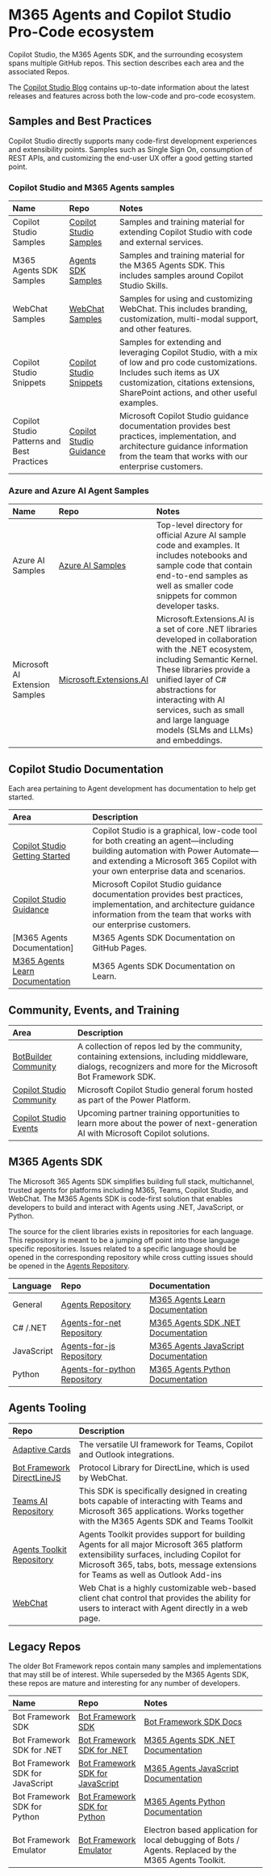 <!--
This section is mastered from the M365 Agents Repo and manually added to the readme of 
other repos. 
-->

# M365 Agents and Copilot Studio Pro-Code ecosystem
Copilot Studio, the M365 Agents SDK, and the surrounding ecosystem spans multiple GitHub repos. This section describes each area and the associated Repos. 

The [Copilot Studio Blog] contains up-to-date information about the latest releases and features across both the low-code and pro-code ecosystem. 


## Samples and Best Practices
Copilot Studio directly supports many code-first development experiences and extensibility points. Samples such as Single Sign On, consumption of REST APIs, and customizing the end-user UX offer a good getting started point. 

### Copilot Studio and M365 Agents samples
| Name    | Repo                             | Notes                    |
|:---------------|:--------------------------------|:--------------------------------|
| Copilot Studio Samples | [Copilot Studio Samples]      | Samples and training material for extending Copilot Studio with code and external services. |
| M365 Agents SDK Samples | [Agents SDK Samples]   | Samples and training material for the M365 Agents SDK. This includes samples around Copilot Studio Skills.|
| WebChat Samples | [WebChat Samples] | Samples for using and customizing WebChat. This includes branding, customization, multi-modal support, and other features. |
| Copilot Studio Snippets | [Copilot Studio Snippets]      | Samples for extending and leveraging Copilot Studio, with a mix of low and pro code customizations. Includes such items as UX customization, citations extensions, SharePoint actions, and other useful examples. |
| Copilot Studio Patterns and Best Practices | [Copilot Studio Guidance] | Microsoft Copilot Studio guidance documentation provides best practices, implementation, and architecture guidance information from the team that works with our enterprise customers. |

### Azure and Azure AI Agent Samples
| Name    | Repo                             | Notes                    |
|:---------------|:--------------------------------|:--------------------------------|
| Azure AI Samples | [Azure AI Samples] | Top-level directory for official Azure AI sample code and examples. It includes notebooks and sample code that contain end-to-end samples as well as smaller code snippets for common developer tasks. |
| Microsoft AI Extension Samples | [Microsoft.Extensions.AI] | Microsoft.Extensions.AI is a set of core .NET libraries developed in collaboration with the .NET ecosystem, including Semantic Kernel. These libraries provide a unified layer of C# abstractions for interacting with AI services, such as small and large language models (SLMs and LLMs) and embeddings. |

## Copilot Studio Documentation
Each area pertaining to Agent development has documentation to help get started. 

| Area    | Description |
|:------------|:--------------------------------|
| [Copilot Studio Getting Started]   | Copilot Studio is a graphical, low-code tool for both creating an agent—including building automation with Power Automate—and extending a Microsoft 365 Copilot with your own enterprise data and scenarios. |
| [Copilot Studio Guidance] | Microsoft Copilot Studio guidance documentation provides best practices, implementation, and architecture guidance information from the team that works with our enterprise customers. |
| [M365 Agents Documentation] | M365 Agents SDK Documentation on GitHub Pages. |
| [M365 Agents Learn Documentation] | M365 Agents SDK Documentation on Learn. |

## Community, Events, and Training
| Area    | Description |
|:------------|:--------------------------------|
| [BotBuilder Community] | A collection of repos led by the community, containing extensions, including middleware, dialogs, recognizers and more for the Microsoft Bot Framework SDK. |
| [Copilot Studio Community] | Microsoft Copilot Studio general forum hosted as part of the Power Platform. |
| [Copilot Studio Events] | Upcoming partner training opportunities to learn more about the power of next-generation AI with Microsoft Copilot solutions.

## M365 Agents SDK
The Microsoft 365 Agents SDK simplifies building full stack, multichannel, trusted agents for platforms including M365, Teams, Copilot Studio, and WebChat. The M365 Agents SDK is code-first solution that enables developers to build and interact with Agents using .NET, JavaScript, or Python. 

The source for the client libraries exists in repositories for each language. This repository is meant to be a jumping off point into those language specific repositories. Issues related to a specific language should be opened in the corresponding repository while cross cutting issues should be opened in the [Agents Repository].

| Language    | Repo                             | Documentation                    |
|:------------|:--------------------------------|:--------------------------------|
| General     |[Agents Repository]               | [M365 Agents Learn Documentation] |
| C# /.NET    |[Agents-for-net Repository]       | [M365 Agents SDK .NET Documentation] |
| JavaScript  |[Agents-for-js Repository]        | [M365 Agents JavaScript Documentation] |
| Python      |[Agents-for-python Repository]    | [M365 Agents Python Documentation]     |

## Agents Tooling
| Repo    | Description |
|:------------|:--------------------------------|
| [Adaptive Cards]   | The versatile UI framework for Teams, Copilot and Outlook integrations. |
| [Bot Framework DirectLineJS]   | Protocol Library for DirectLine, which is used by WebChat. |
| [Teams AI Repository]   | This SDK is specifically designed in creating bots capable of interacting with Teams and Microsoft 365 applications. Works together with the M365 Agents SDK and Teams Toolkit |
| [Agents Toolkit Repository] | Agents Toolkit provides support for building Agents for all major Microsoft 365 platform extensibility surfaces, including Copilot for Microsoft 365, tabs, bots, message extensions for Teams as well as Outlook Add-ins |
| [WebChat]   | Web Chat is a highly customizable web-based client chat control that provides the ability for users to interact with Agent directly in a web page. |

## Legacy Repos
The older Bot Framework repos contain many samples and implementations that may still be of interest. While superseded by the M365 Agents SDK, these repos are mature and interesting for any number of developers. 

| Name    | Repo                             | Notes                    |
|:---------------|:--------------------------------|:--------------------------------|
| Bot Framework SDK                |[Bot Framework SDK]               | [Bot Framework SDK Docs] |
| Bot Framework SDK for .NET       |[Bot Framework SDK for .NET]      | [M365 Agents SDK .NET Documentation] |
| Bot Framework SDK for JavaScript |[Bot Framework SDK for JavaScript]        | [M365 Agents JavaScript Documentation] |
| Bot Framework SDK for Python     |[Bot Framework SDK for Python]    | [M365 Agents Python Documentation]     |
| Bot Framework Emulator | [Bot Framework Emulator] | Electron based application for local debugging of Bots / Agents. Replaced by the M365 Agents Toolkit. 


[Adaptive Cards]: https://adaptivecards.microsoft.com/

[Agents Repository]: https://github.com/Microsoft/Agents
[Agents SDK Samples]: https://github.com/microsoft/Agents/tree/main/samples
[Agents-for-net Repository]: https://github.com/Microsoft/Agents-for-net
[Agents-for-js Repository]: https://github.com/Microsoft/Agents-for-js
[Agents-for-python Repository]: https://github.com/Microsoft/Agents-for-python

[M365 Agents Learn Documentation]: https://learn.microsoft.com/en-us/microsoft-365/agents-sdk/
[M365 Agents SDK .NET Documentation]: https://learn.microsoft.com/en-us/dotnet/api/?view=m365-agents-sdk&preserve-view=true
[M365 Agents JavaScript Documentation]: https://learn.microsoft.com/en-us/javascript/api/overview/agents-overview?view=agents-sdk-js-latest&preserve-view=true
[M365 Agents Python Documentation]: https://learn.microsoft.com/en-us/python/api/agent-sdk-python/agents-overview?view=agent-sdk-python-latest&preserve-view=true

[BotBuilder Community]: https://github.com/BotBuilderCommunity/
[Bot Framework DirectLineJS]: https://github.com/microsoft/BotFramework-DirectLineJS
[Bot Framework SDK]: https://github.com/microsoft/botframework-sdk
[Bot Framework SDK for .NET]: https://github.com/Microsoft/botbuilder-dotnet
[Bot Framework SDK for JavaScript]: https://github.com/Microsoft/botbuilder-js
[Bot Framework SDK for Python]: https://github.com/Microsoft/botbuilder-python

[Bot Framework SDK Docs]: https://learn.microsoft.com/en-us/azure/bot-service/bot-service-overview?view=azure-bot-service-4.0

[Copilot Studio Blog]: https://aka.ms/CopilotStudioBlog
[Copilot Studio Community]: https://aka.ms/CopilotStudioCommunity
[Copilot Studio Events]: https://partner.microsoft.com/en-us/asset/collection/copilot-partner-training-events#
[Copilot Studio Getting Started]: https://aka.ms/CopilotStudioDocs
[Copilot Studio Guidance]: https://aka.ms/CopilotStudioGuidance
[Copilot Studio Samples]: https://github.com/microsoft/CopilotStudioSamples
[Copilot Studio Snippets]: https://github.com/pnp/powerplatform-snippets/tree/main/copilot-studio

[Microsoft.Extensions.AI]: https://github.com/dotnet/ai-samples/tree/main/src/microsoft-extensions-ai

[WebChat]: https://github.com/microsoft/BotFramework-WebChat
[WebChat Samples]: https://github.com/microsoft/BotFramework-WebChat/tree/main/samples
[Bot Framework Emulator]: https://github.com/microsoft/BotFramework-Emulator
[Teams AI Repository]: https://github.com/microsoft/teams-ai
[Agents Toolkit Repository]: https://github.com/OfficeDev/Teams-Toolkit

[Azure AI Samples]: https://github.com/Azure-Samples/azureai-samples
